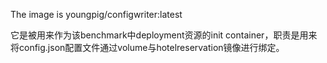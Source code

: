 The image is youngpig/configwriter:latest

它是被用来作为该benchmark中deployment资源的init container，职责是用来将config.json配置文件通过volume与hotelreservation镜像进行绑定。
